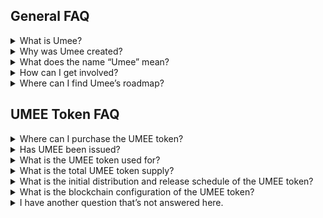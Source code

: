 ## General FAQ

<details>

<summary>What is Umee?</summary>

Umee is a cross chain DeFi hub that interconnects between blockchains.

As a base layer blockchain, applications and money lego primitives can be built on top of Umee to access cross chain leverage and liquidity. The Umee Blockchain facilitates interoperability between the Cosmos ecosystem, Ethereum network, side chain architectures, layer two scaling solutions, and alternative base layer protocols. As a Cosmos SDK blockchain, Umee is interoperable with blockchains including Terra, Crypto.com, Binance Chain, Osmosis, Secret Network, and 30+ other chains, plus Ethereum, from Day 1.

The native UMEE token is a Proof of Stake asset that can exist as a Cosmos SDK token and an ERC20 token on Ethereum.

</details>

<details>
<summary>Why was Umee created?</summary>

Umee was created to address three main issues that exist in DeFi:

1. Detached Yields
2. Concentrated Systematic Risks
3. Isolated Capital

Umee plans to break the inherent silos between blockchains by utilizing bridging solutions towards interconnecting blockchains and encouraging better capital efficiency. The eventual goals will be to enable interchain lending and borrowing, multi-chain staking and delegations, plus cross chain defi rates.

</details>

<details>
<summary>What does the name “Umee” mean?</summary>

The name Umee was inspired by the Japanese word “Umi”, which translates to ocean. We use this water analogy to refer to the vision that transactions can happen without being restricted to specific systems; i.e. money can flow freely like water across different blockchains. Moreover, Umee strives to help connect the world of crypto; the name itself depicts connectivity as it joins both “U” and “Me.”

</details>

<details>
<summary>How can I get involved?</summary>

Umee releases new community programs and events on an ongoing basis to gather the community for fun events, new product testing, or to simply crowdsource wisdom on various topics. Join the discussion on Discord and follow Umee on Twitter to learn more. All of Umee’s official links can be found [here](https://linktr.ee/UmeeCrossChain).

</details>

<details>
<summary>Where can I find Umee’s roadmap?</summary>

2021 October: Umee Network Deployment (Completed)  
2021 October: Umee Ethereum Lending and Borrowing Application (Completed)  
2021 November: Umee Network and Gravity Bridge Deployment (Completed)  
2021 November: Umee Alpha Mainnet Launch (Completed)  
2021 December: Umee Base Functionality Deployment on Testnet (Completed)  
2021 December: Security Audits (Completed)<br />
2022 January: Umee Network Lending and Borrowing Application testnet<br /> 
2022 February: Umee Base Functionality Deployment on Mainnet and Token Launch  
2022 March: Umee Lending Facility Upgrades   
2022 April - Onward:

-Umee Polygon Lending and Borrowing Application
  
-Umee Arbitrum Lending and Borrowing Application
  
-Umee Optimism Lending and Borrowing Application
  
-Umee Solana Lending and Borrowing Application
  
-Umee Binance Smart Chain Lending and Borrowing Application

-Protocol developments on top of Umee: meTokens, staking curves, defi debt protocols
  
-Cross chain lending and borrowing applications onto more networks

_Disclaimer - timeline is subject to change_

</details>

## UMEE Token FAQ

<details>
<summary>Where can I purchase the UMEE token?</summary>

The UMEE token is currently UNAVAILABLE for purchase. The Coinlist public sale has ended, and the TGE is expected to happen on or around February 15th, 2022. More information about how and where to buy UMEE will be provided soon.

**Any person or platform who claims to sell UMEE at this time is a scammer**

</details>

<details>
<summary>Has UMEE been issued?</summary>

The UMEE token has not been issued yet. The token will begin to be issued for Coinlist buyers during the TGE that is expected to happen on or around February 15th, 2022. Until then, the token has not and will not be issued to anyone.

**Any person or platform who claims to sell UMEE at this time is a scammer.**

</details>

<details>
<summary>What is the UMEE token used for?</summary>

UMEE tokens are used to pay for network fees on the Umee blockchain, to provide Proof of Stake consensus to the Umee network, and for protocol governance. You can read more about UMEE token uses in Umee’s [documentation](https://docs.umee.cc/umee/umee-token/token-usage).

</details>

<details>
<summary>What is the total UMEE token supply?</summary>

10 billion. You can learn more about the inflation and deflation mechanisms in place [here](https://docs.umee.cc/umee/umee-token/tokenomics#token-inflation-and-deflation-mechanism).

</details>

<details>
<summary>What is the initial distribution and release schedule of the UMEE token?</summary>

Details about Umee’s token distribution and release schedule can be found [here](https://docs.umee.cc/umee/umee-token/tokenomics#token-distribution-and-release-schedule)

</details>

<details>
<summary>What is the blockchain configuration of the UMEE token?</summary>

The UMEE token will exist in both ERC20 and Cosmos SDK format. If users want to convert from one blockchain to another, all they need to do is to go to the Umee Application page and use the convert function through Umee’s gravity bridge; such transactions will take sub minutes.

</details>

<details>
<summary>I have another question that’s not answered here.</summary>

Take a look at the [official documentation](https://docs.umee.cc/umee/) - if you can’t find the answer to your question here, share it with us in the [#ask-community channel on Discord](https://discord.gg/e8nCFrJtkw) or in the Umee [Telegram](https://t.me/umeecrosschain).

</details>
